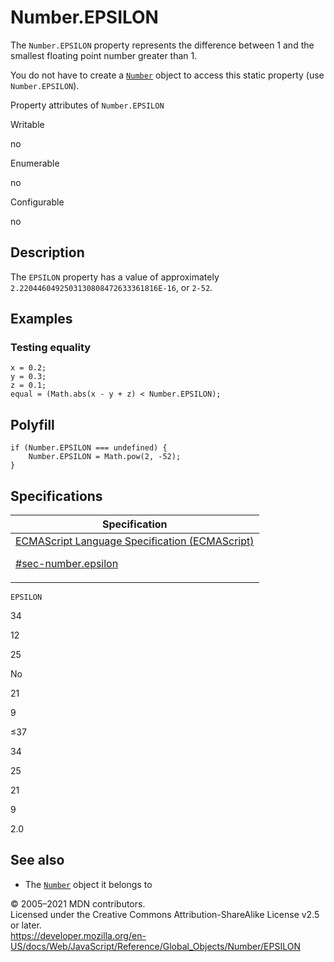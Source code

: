 # Number.EPSILON

The `Number.EPSILON` property represents the difference between 1 and the smallest floating point number greater than 1.

You do not have to create a [`Number`](../number) object to access this static property (use `Number.EPSILON`).

Property attributes of `Number.EPSILON`

Writable

no

Enumerable

no

Configurable

no

## Description

The `EPSILON` property has a value of approximately `2.2204460492503130808472633361816E-16`, or `2-52`.

## Examples

### Testing equality

    x = 0.2;
    y = 0.3;
    z = 0.1;
    equal = (Math.abs(x - y + z) < Number.EPSILON);

## Polyfill

    if (Number.EPSILON === undefined) {
        Number.EPSILON = Math.pow(2, -52);
    }

## Specifications

<table>
<thead>
<tr class="header">
<th>Specification</th>
</tr>
</thead>
<tbody>
<tr class="odd">
<td>
<a href="https://tc39.es/ecma262/#sec-number.epsilon">ECMAScript Language Specification (ECMAScript) 
<br/>

<span class="small">#sec-number.epsilon</span>
</a>
</td>
</tr>
</tbody>
</table>

`EPSILON`

34

12

25

No

21

9

≤37

34

25

21

9

2.0

## See also

-   The [`Number`](../number) object it belongs to

© 2005–2021 MDN contributors.  
Licensed under the Creative Commons Attribution-ShareAlike License v2.5 or later.  
<a href="https://developer.mozilla.org/en-US/docs/Web/JavaScript/Reference/Global_Objects/Number/EPSILON" class="_attribution-link">https://developer.mozilla.org/en-US/docs/Web/JavaScript/Reference/Global_Objects/Number/EPSILON</a>
